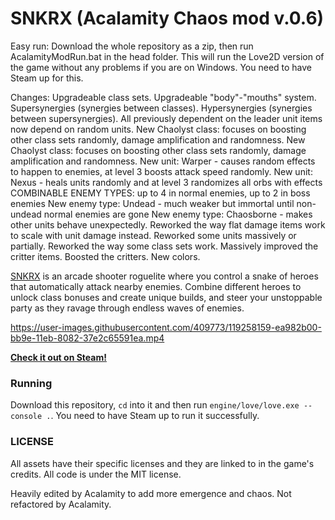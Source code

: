 



# SNKRX (Acalamity Chaos mod v.0.6)

Easy run: Download the whole repository as a zip, then run AcalamityModRun.bat in the head folder. This will run the Love2D version of the game without any problems if you are on Windows. You need to have Steam up for this.

Changes:
Upgradeable class sets.
Upgradeable "body"-"mouths" system.
Supersynergies (synergies between classes).
Hypersynergies (synergies between supersynergies).
All previously dependent on the leader unit items now depend on random units.
New Chaolyst class: focuses on boosting other class sets randomly, damage amplification and randomness.
New Chaolyst class: focuses on boosting other class sets randomly, damage amplification and randomness.
New unit: Warper - causes random effects to happen to enemies, at level 3 boosts attack speed randomly.
New unit: Nexus - heals units randomly and at level 3 randomizes all orbs with effects
COMBINABLE ENEMY TYPES: up to 4 in normal enemies, up to 2 in boss enemies
New enemy type: Undead - much weaker but immortal until non-undead normal enemies are gone
New enemy type: Chaosborne - makes other units behave unexpectedly.
Reworked the way flat damage items work to scale with unit damage instead.
Reworked some units massively or partially.
Reworked the way some class sets work.
Massively improved the critter items. Boosted the critters.
New colors.

[SNKRX](https://store.steampowered.com/app/915310/SNKRX/) is an arcade shooter roguelite where you control a snake of heroes that automatically attack nearby enemies.
Combine different heroes to unlock class bonuses and create unique builds, and steer your unstoppable party as they ravage through endless waves of enemies.

https://user-images.githubusercontent.com/409773/119258159-ea982b00-bb9e-11eb-8082-37e2c65591ea.mp4

[**Check it out on Steam!**](https://store.steampowered.com/app/915310/SNKRX/)

### Running

Download this repository, `cd` into it and then run `engine/love/love.exe --console .`. You need to have Steam up to run it successfully.

### LICENSE

All assets have their specific licenses and they are linked to in the game's credits. All code is under the MIT license.

Heavily edited by Acalamity to add more emergence and chaos. Not refactored by Acalamity.